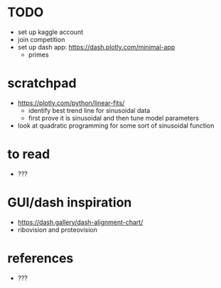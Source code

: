 # TODO
- set up kaggle account
- join competition
- set up dash app: https://dash.plotly.com/minimal-app
    - primes

# scratchpad
- https://plotly.com/python/linear-fits/
    - identify best trend line for sinusoidal data
    - first prove it is sinusoidal and then tune model parameters
- look at quadratic programming for some sort of sinusoidal function

# to read
- ???

# GUI/dash inspiration
- https://dash.gallery/dash-alignment-chart/
- ribovision and proteovision

# references
- ???